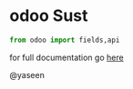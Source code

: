 # odoo Sust  

```python
from odoo import fields,api

```

for full documentation go [here](https://github.com/sustodoo/technicaltraining) 


@yaseen

